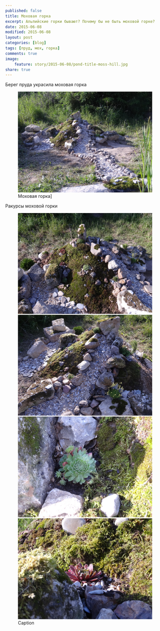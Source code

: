 ```yaml
---
published: false 
title: Моховая горка
excerpt: Альпийские горки бывают? Почему бы не быть моховой горке?
date: 2015-06-08
modified: 2015-06-08
layout: post
categories: [blog]
tags: [пруд, мох, горка]
comments: true
image:
    feature: story/2015-06-08/pond-title-moss-hill.jpg
share: true
---
```


Берег пруда украсила моховая горка

<figure>
    <a href="/images/story/2015-06-08/DSC03767.jpg"><img alt="Text" title="Text" src="/images/story/2015-06-08/DSC03767.jpg"></a>
    <figcaption>Моховая горка]</figcaption>
</figure>

Ракурсы моховой горки

<figure class="half">
    <a href="/images/story/2015-06-08/DSC03768.jpg"><img alt="Text" title="Text" src="/images/story/2015-06-08/DSC03768.jpg"></a>
    <a href="/images/story/2015-06-08/DSC03775.jpg"><img alt="Text" title="Text" src="/images/story/2015-06-08/DSC03775.jpg"></a>
    <a href="/images/story/2015-06-08/DSC03772.jpg"><img alt="Text" title="Text" src="/images/story/2015-06-08/DSC03772.jpg"></a>
    <a href="/images/story/2015-06-08/DSC03774.jpg"><img alt="Text" title="Text" src="/images/story/2015-06-08/DSC03774.jpg"></a>
    <figcaption>Caption</figcaption>
</figure>

